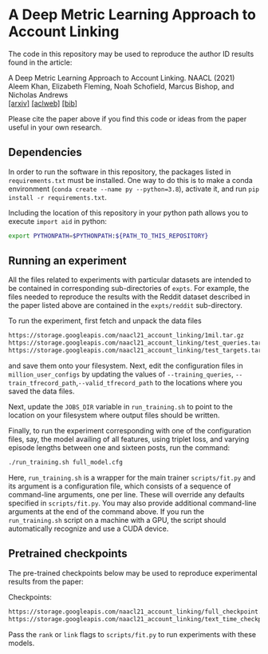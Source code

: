 # A Deep Metric Learning Approach to Account Linking

The code in this repository may be used to reproduce the author ID
results found in the article:

A Deep Metric Learning Approach to Account Linking. NAACL (2021)\
Aleem Khan, Elizabeth Fleming, Noah Schofield, Marcus Bishop, and Nicholas Andrews\
[[arxiv]](https://arxiv.org/abs/2105.07263) [[aclweb]](https://www.aclweb.org/anthology/2021.naacl-main.415/) [[bib]](https://www.aclweb.org/anthology/2021.naacl-main.415.bib)

Please cite the paper above if you find this code or ideas from the
paper useful in your own research.

## Dependencies

In order to run the software in this repository, the packages listed in 
`requirements.txt` must be installed. One way to do this is to make a 
conda environment (`conda create --name py --python=3.8`), activate it, 
and run `pip install -r requirements.txt`.

Including the location of this repository in your python path allows you 
to execute `import aid` in python:

```bash
export PYTHONPATH=$PYTHONPATH:${PATH_TO_THIS_REPOSITORY}
```

## Running an experiment

All the files related to experiments with particular datasets are 
intended to be contained in corresponding sub-directories of `expts`. 
For example, the files needed to reproduce the results with the Reddit 
dataset described in the paper listed above are contained in the 
`expts/reddit` sub-directory.

To run the experiment, first fetch and unpack the data files

```bash
https://storage.googleapis.com/naacl21_account_linking/1mil.tar.gz
https://storage.googleapis.com/naacl21_account_linking/test_queries.tar.gz
https://storage.googleapis.com/naacl21_account_linking/test_targets.tar.gz
```

and save them onto your filesystem. Next, edit the configuration files 
in `million_user_configs` by updating the values of `--training_queries`, 
`--train_tfrecord_path`,`--valid_tfrecord_path` to the locations where 
you saved the data files.

Next, update the `JOBS_DIR` variable in `run_training.sh` to point to 
the location on your filesystem where output files should be written.

Finally, to run the experiment corresponding with one of the 
configuration files, say, the model availing of all features, using 
triplet loss, and varying episode lengths between one and sixteen posts, 
run the command:

```bash
./run_training.sh full_model.cfg
```

Here, `run_training.sh` is a wrapper for the main trainer
`scripts/fit.py` and its argument is a configuration file, which
consists of a sequence of command-line arguments, one per line. These
will override any defaults specified in `scripts/fit.py`. You may also
provide additional command-line arguments at the end of the command
above. If you run the `run_training.sh` script on a machine with a
GPU, the script should automatically recognize and use a CUDA device.

## Pretrained checkpoints

The pre-trained checkpoints below may be used to reproduce
experimental results from the paper:

Checkpoints:
```bash
https://storage.googleapis.com/naacl21_account_linking/full_checkpoint.tar.gz
https://storage.googleapis.com/naacl21_account_linking/text_time_checkpoint.tar.gz
```

Pass the `rank` or `link` flags to `scripts/fit.py` to run experiments
with these models.
